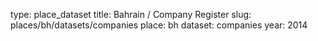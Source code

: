 type: place_dataset
title: Bahrain / Company Register
slug: places/bh/datasets/companies
place: bh
dataset: companies
year: 2014
